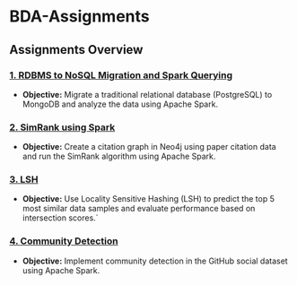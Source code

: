 # BDA-Assignments

## Assignments Overview

### [1. **RDBMS to NoSQL Migration and Spark Querying**](./A1/)
   - **Objective:** Migrate a traditional relational database (PostgreSQL) to MongoDB and analyze the data using Apache Spark.

### [2. **SimRank using Spark**](./A2/)
   - **Objective:** Create a citation graph in Neo4j using paper citation data and run the SimRank algorithm using Apache Spark.

### [3. **LSH**](./A3/)
   - **Objective:** Use Locality Sensitive Hashing (LSH) to predict the top 5 most similar data samples and evaluate performance based on intersection scores.`

### [4. **Community Detection**](./A4/)
   - **Objective:** Implement community detection in the GitHub social dataset using Apache Spark.  